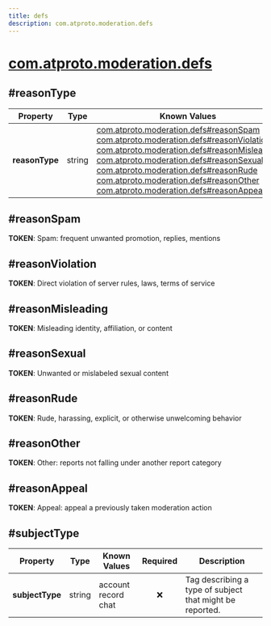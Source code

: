 ```yaml
---
title: defs
description: com.atproto.moderation.defs
---
```


# [com.atproto.moderation.defs](https://github.com/myConsciousness/atproto.dart/blob/main/lexicons/com/atproto/moderation/defs.json)

## #reasonType

| Property | Type | Known Values | Required | Description |
| --- | --- | --- | :---: | --- |
| **reasonType** | string | [com.atproto.moderation.defs#reasonSpam](../../../../lexicons/com/atproto/moderation/defs.md#reasonspam)<br/>[com.atproto.moderation.defs#reasonViolation](../../../../lexicons/com/atproto/moderation/defs.md#reasonviolation)<br/>[com.atproto.moderation.defs#reasonMisleading](../../../../lexicons/com/atproto/moderation/defs.md#reasonmisleading)<br/>[com.atproto.moderation.defs#reasonSexual](../../../../lexicons/com/atproto/moderation/defs.md#reasonsexual)<br/>[com.atproto.moderation.defs#reasonRude](../../../../lexicons/com/atproto/moderation/defs.md#reasonrude)<br/>[com.atproto.moderation.defs#reasonOther](../../../../lexicons/com/atproto/moderation/defs.md#reasonother)<br/>[com.atproto.moderation.defs#reasonAppeal](../../../../lexicons/com/atproto/moderation/defs.md#reasonappeal) | ❌ | - |

## #reasonSpam

**TOKEN**: Spam: frequent unwanted promotion, replies, mentions

## #reasonViolation

**TOKEN**: Direct violation of server rules, laws, terms of service

## #reasonMisleading

**TOKEN**: Misleading identity, affiliation, or content

## #reasonSexual

**TOKEN**: Unwanted or mislabeled sexual content

## #reasonRude

**TOKEN**: Rude, harassing, explicit, or otherwise unwelcoming behavior

## #reasonOther

**TOKEN**: Other: reports not falling under another report category

## #reasonAppeal

**TOKEN**: Appeal: appeal a previously taken moderation action

## #subjectType

| Property | Type | Known Values | Required | Description |
| --- | --- | --- | :---: | --- |
| **subjectType** | string | account<br/>record<br/>chat | ❌ | Tag describing a type of subject that might be reported. |

